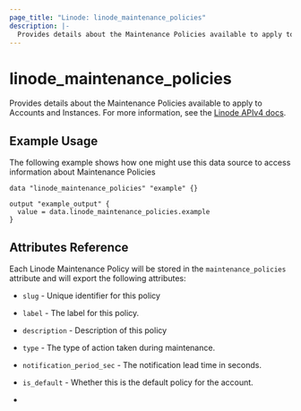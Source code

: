 ```yaml
---
page_title: "Linode: linode_maintenance_policies"
description: |-
  Provides details about the Maintenance Policies available to apply to Accounts and Instances.
---
```


# linode\_maintenance\_policies

Provides details about the Maintenance Policies available to apply to Accounts and Instances.
For more information, see the [Linode APIv4 docs](TODO).

## Example Usage

The following example shows how one might use this data source to access information about Maintenance Policies

```hcl
data "linode_maintenance_policies" "example" {}

output "example_output" {
  value = data.linode_maintenance_policies.example
}
```

## Attributes Reference

Each Linode Maintenance Policy will be stored in the `maintenance_policies` attribute and will export the following attributes:

* `slug` - Unique identifier for this policy

* `label` - The label for this policy.

* `description` - Description of this policy

* `type` - The type of action taken during maintenance.

* `notification_period_sec` - The notification lead time in seconds.

* `is_default` - Whether this is the default policy for the account.
* 